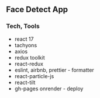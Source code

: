 ## Face Detect App

### Tech, Tools

- react 17
- tachyons
- axios
- redux toolkit
- react-redux
  <br/>
- eslint, airbnb, prettier - formatter
- react-particle-js
- react-tilt
- gh-pages onrender - deploy
